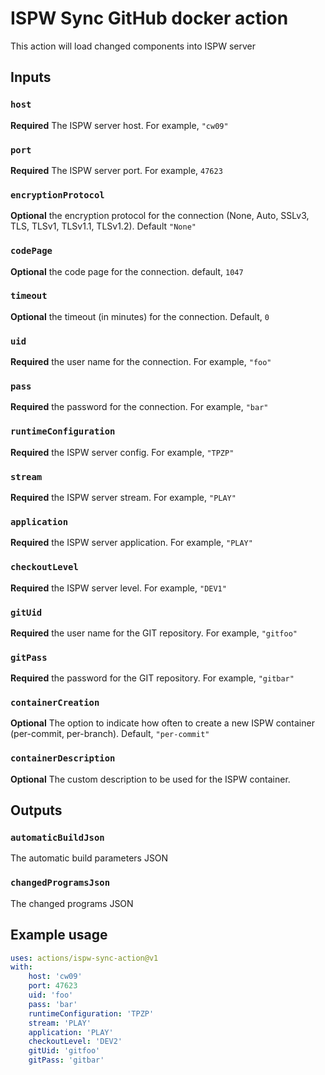 # ISPW Sync GitHub docker action

This action will load changed components into ISPW server

## Inputs

### `host`

**Required** The ISPW server host. For example, `"cw09"`

### `port`

**Required** The ISPW server port. For example, `47623`

### `encryptionProtocol`

**Optional** the encryption protocol for the connection (None, Auto, SSLv3, TLS, TLSv1, TLSv1.1, TLSv1.2). Default `"None"`

### `codePage`

**Optional** the code page for the connection. default, `1047`

### `timeout`

**Optional** the timeout (in minutes) for the connection. Default, `0`

### `uid`

**Required** the user name for the connection. For example, `"foo"`

### `pass`

**Required** the password for the connection. For example, `"bar"`

### `runtimeConfiguration`

**Required** the ISPW server config. For example, `"TPZP"`

### `stream`

**Required** the ISPW server stream. For example, `"PLAY"`

### `application`

**Required** the ISPW server application. For example, `"PLAY"`

### `checkoutLevel`

**Required** the ISPW server level. For example, `"DEV1"`

### `gitUid`

**Required** the user name for the GIT repository. For example, `"gitfoo"`

### `gitPass`

**Required** the password for the GIT repository. For example, `"gitbar"`

### `containerCreation`

**Optional** The option to indicate how often to create a new ISPW container (per-commit, per-branch). Default, `"per-commit"`

### `containerDescription`

**Optional** The custom description to be used for the ISPW container.

## Outputs

### `automaticBuildJson`

The automatic build parameters JSON

### `changedProgramsJson`

The changed programs JSON

## Example usage

```yaml
uses: actions/ispw-sync-action@v1
with:
    host: 'cw09'
    port: 47623
    uid: 'foo'
    pass: 'bar'
    runtimeConfiguration: 'TPZP'
    stream: 'PLAY'
    application: 'PLAY'
    checkoutLevel: 'DEV2'
    gitUid: 'gitfoo'
    gitPass: 'gitbar'
```
